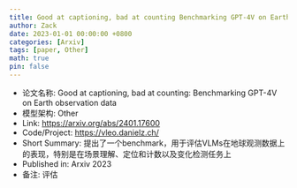 ```yaml
---
title: Good at captioning, bad at counting Benchmarking GPT-4V on Earth observation data
author: Zack
date: 2023-01-01 00:00:00 +0800
categories: [Arxiv]
tags: [paper, Other]
math: true
pin: false
---
```

- 论文名称: Good at captioning, bad at counting: Benchmarking GPT-4V on Earth observation data
- 模型架构: Other
- Link: https://arxiv.org/abs/2401.17600
- Code/Project: https://vleo.danielz.ch/
- Short Summary: 提出了一个benchmark，用于评估VLMs在地球观测数据上的表现，特别是在场景理解、定位和计数以及变化检测任务上
- Published in: Arxiv 2023
- 备注: 评估
